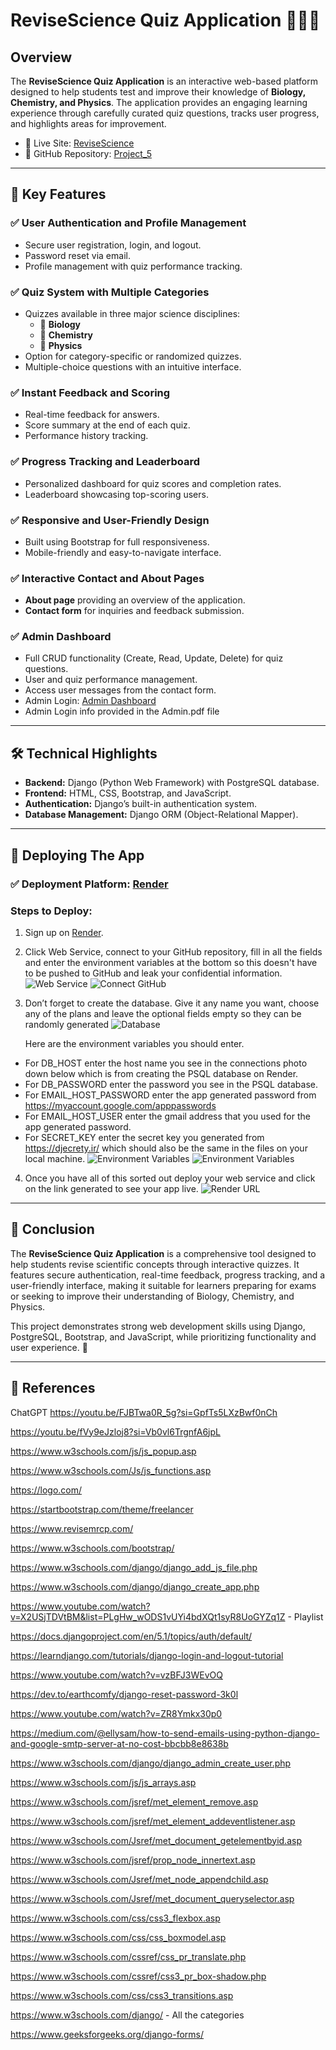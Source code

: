 # ReviseScience Quiz Application 📘📗📙

## Overview  
The **ReviseScience Quiz Application** is an interactive web-based platform designed to help students test and improve their knowledge of **Biology, Chemistry, and Physics**. The application provides an engaging learning experience through carefully curated quiz questions, tracks user progress, and highlights areas for improvement.  

- 📍 Live Site: [ReviseScience](https://project-5-3klq.onrender.com/login/)  
- 📂 GitHub Repository: [Project_5](https://github.com/HKhawaja1/Project_5)  

---

## 🧩 Key Features  

### ✅ User Authentication and Profile Management  
- Secure user registration, login, and logout.  
- Password reset via email.  
- Profile management with quiz performance tracking.  

### ✅ Quiz System with Multiple Categories  
- Quizzes available in three major science disciplines:  
  - 📗 **Biology**  
  - 📘 **Chemistry**  
  - 📙 **Physics**  
- Option for category-specific or randomized quizzes.  
- Multiple-choice questions with an intuitive interface.  

### ✅ Instant Feedback and Scoring  
- Real-time feedback for answers.  
- Score summary at the end of each quiz.  
- Performance history tracking.  

### ✅ Progress Tracking and Leaderboard  
- Personalized dashboard for quiz scores and completion rates.  
- Leaderboard showcasing top-scoring users.  

### ✅ Responsive and User-Friendly Design  
- Built using Bootstrap for full responsiveness.  
- Mobile-friendly and easy-to-navigate interface.  

### ✅ Interactive Contact and About Pages  
- **About page** providing an overview of the application.  
- **Contact form** for inquiries and feedback submission.  

### ✅ Admin Dashboard  
- Full CRUD functionality (Create, Read, Update, Delete) for quiz questions.  
- User and quiz performance management.  
- Access user messages from the contact form.  
- Admin Login: [Admin Dashboard](https://project-5-3klq.onrender.com/admin/login/?next=/admin/)
- Admin Login info provided in the Admin.pdf file 

---

## 🛠️ Technical Highlights  

- **Backend:** Django (Python Web Framework) with PostgreSQL database.  
- **Frontend:** HTML, CSS, Bootstrap, and JavaScript.  
- **Authentication:** Django’s built-in authentication system.  
- **Database Management:** Django ORM (Object-Relational Mapper).  

---

## 🚀 Deploying The App  

### ✅ **Deployment Platform:** [Render](https://render.com/)  

### Steps to Deploy:  
1. Sign up on [Render](https://render.com/).  
2. Click Web Service, connect to your GitHub repository, fill in all the fields and enter the environment variables at the bottom so this doesn't have to be pushed to GitHub and leak your confidential information.
   ![Web Service](https://i.ibb.co/35LzzPsS/Render-1.png)
   ![Connect GitHub](https://i.ibb.co/LH6nsnT/Render-2.png)
3. Don’t forget to create the database. Give it any name you want, choose any of the plans and leave the optional fields empty so they can be randomly generated
   ![Database](https://i.ibb.co/VcmwS3Cm/Render-3.png)
   
   Here are the environment variables you should enter.
   
 - For DB_HOST enter the host name you see in the connections photo down below which is from creating the PSQL database on Render. 
 - For DB_PASSWORD enter the password you see in the PSQL database. 
 - For EMAIL_HOST_PASSWORD enter the app generated password from https://myaccount.google.com/apppasswords
 - For EMAIL_HOST_USER enter the gmail address that you used for the app generated password.
 - For SECRET_KEY enter the secret key you generated from https://djecrety.ir/ which should also be the same in the files on your local machine.
   ![Environment Variables](https://i.ibb.co/Pz58fXS0/Render-Env.png)
   ![Environment Variables](https://i.ibb.co/bRPDZdf8/Render-Env-2.png)

4. Once you have all of this sorted out deploy your web service and click on the link generated to see your app live.
   ![Render URL](https://i.ibb.co/d03PVhwj/Render-4.png)

---

## 📜 Conclusion  

The **ReviseScience Quiz Application** is a comprehensive tool designed to help students revise scientific concepts through interactive quizzes. It features secure authentication, real-time feedback, progress tracking, and a user-friendly interface, making it suitable for learners preparing for exams or seeking to improve their understanding of Biology, Chemistry, and Physics.  

This project demonstrates strong web development skills using Django, PostgreSQL, Bootstrap, and JavaScript, while prioritizing functionality and user experience. 🚀  

---

## 📝 References  

ChatGPT
https://youtu.be/FJBTwa0R_5g?si=GpfTs5LXzBwf0nCh

https://youtu.be/fVy9eJzloj8?si=Vb0vl6TrgnfA6jpL

https://www.w3schools.com/js/js_popup.asp

https://www.w3schools.com/Js/js_functions.asp

https://logo.com/

https://startbootstrap.com/theme/freelancer

https://www.revisemrcp.com/

https://www.w3schools.com/bootstrap/

https://www.w3schools.com/django/django_add_js_file.php

https://www.w3schools.com/django/django_create_app.php

https://www.youtube.com/watch?v=X2USjTDVtBM&list=PLgHw_wODS1vUYi4bdXQt1syR8UoGYZq1Z - Playlist

https://docs.djangoproject.com/en/5.1/topics/auth/default/

https://learndjango.com/tutorials/django-login-and-logout-tutorial

https://www.youtube.com/watch?v=vzBFJ3WEvOQ

https://dev.to/earthcomfy/django-reset-password-3k0l

https://www.youtube.com/watch?v=ZR8Ymkx30p0

https://medium.com/@ellysam/how-to-send-emails-using-python-django-and-google-smtp-server-at-no-cost-bbcbb8e8638b

https://www.w3schools.com/django/django_admin_create_user.php

https://www.w3schools.com/js/js_arrays.asp

https://www.w3schools.com/jsref/met_element_remove.asp

https://www.w3schools.com/jsref/met_element_addeventlistener.asp

https://www.w3schools.com/Jsref/met_document_getelementbyid.asp

https://www.w3schools.com/jsref/prop_node_innertext.asp

https://www.w3schools.com/Jsref/met_node_appendchild.asp

https://www.w3schools.com/Jsref/met_document_queryselector.asp

https://www.w3schools.com/css/css3_flexbox.asp

https://www.w3schools.com/css/css_boxmodel.asp

https://www.w3schools.com/cssref/css_pr_translate.php

https://www.w3schools.com/cssref/css3_pr_box-shadow.php

https://www.w3schools.com/css/css3_transitions.asp

https://www.w3schools.com/django/ - All the categories

https://www.geeksforgeeks.org/django-forms/
